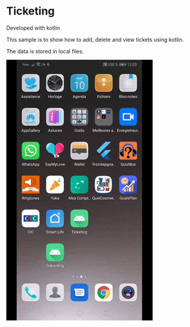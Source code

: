 # Ticketing


Developed with kotlin 


This sample is to show how to add, delete and view tickets using kotlin.

The data is stored in local files. 



![Alt Text](https://github.com/hanene2030/Ticketing/blob/master/record_screen.gif)
